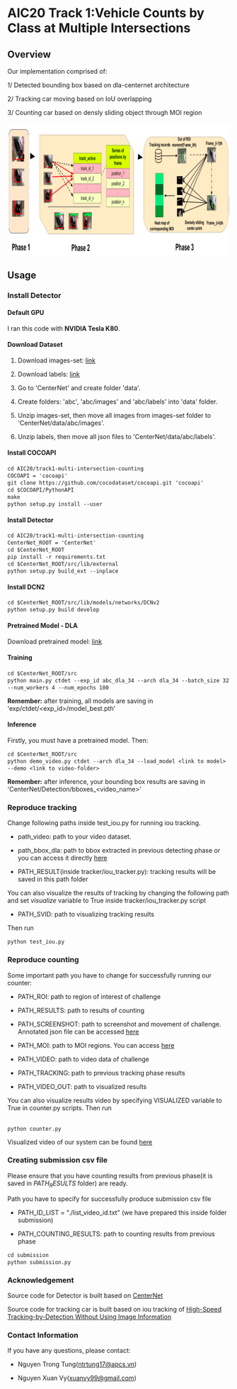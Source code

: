# AIC20 Track 1:Vehicle Counts by Class at Multiple Intersections
## Overview 

Our implementation comprised of: 

1/ Detected bounding box based on dla-centernet architecture

2/ Tracking car moving based on IoU overlapping

3/ Counting car based on densly sliding object through MOI region

<img src="pipeline_git.png" width=800 height=300 />

## Usage 

### Install Detector

#### Default GPU
I ran this code with **NVIDIA Tesla K80**.

#### Download Dataset
1. Download images-set: [link](https://drive.google.com/open?id=1xFcfOEfAXjjzdrZbH3glOxv0rHIne8H7)

2. Download labels: [link](https://drive.google.com/file/d/1SWsjrSNaRp3CVe9h3Fu41ezkvXcGPy0_)

3. Go to 'CenterNet' and create folder 'data'.

3. Create folders: 'abc', 'abc/images' and 'abc/labels' into 'data' folder.

4. Unzip images-set, then move all images from images-set folder to 'CenterNet/data/abc/images'.

5. Unzip labels, then move all json files to 'CenterNet/data/abc/labels'.

#### Install COCOAPI
```
cd AIC20/track1-multi-intersection-counting
COCOAPI = 'cocoapi'
git clone https://github.com/cocodataset/cocoapi.git 'cocoapi'
cd $COCOAPI/PythonAPI
make
python setup.py install --user
```

#### Install Detector
```
cd AIC20/track1-multi-intersection-counting
CenterNet_ROOT = 'CenterNet'
cd $CenterNet_ROOT
pip install -r requirements.txt
cd $CenterNet_ROOT/src/lib/external
python setup.py build_ext --inplace
```

#### Install DCN2
```
cd $CenterNet_ROOT/src/lib/models/networks/DCNv2
python setup.py build develop
```

#### Pretrained Model - DLA
Download pretrained model: [ link ](
https://www.dropbox.com/s/q9jimptc5e8e2we/model_best_dla_1x.pth?dl=0)

#### Training
```
cd $CenterNet_ROOT/src
python main.py ctdet --exp_id abc_dla_34 --arch dla_34 --batch_size 32 --num_workers 4 --num_epochs 100
```
**Remember:** after training, all models are saving in 'exp/ctdet/<exp_id>/model_best.pth'

#### Inference
Firstly, you must have a pretrained model. Then:
```
cd $CenterNet_ROOT/src
python demo_video.py ctdet --arch dla_34 --load_model <link to model> --demo <link to video-folder>
```
**Remember:** after inference, your bounding box results are saving in 'CenterNet/Detection/bboxes_<video_name>'


### Reproduce tracking
Change following paths inside test_iou.py for running iou tracking. 

+ path_video: path to your video dataset.

+ path_bbox_dla: path to bbox extracted in previous detecting phase or you can access it directly [here](https://drive.google.com/open?id=10tL5q7SPslmDyB5eCwWpqkicP0brEmai)

+ PATH_RESULT(inside tracker/iou_tracker.py): tracking results will be saved in this path folder 

You can also visualize the results of tracking by changing the following path and set $visualize$ variable to True inside tracker/iou_tracker.py script

+ PATH_SVID: path to visualizing tracking results

Then run
```
python test_iou.py
```

### Reproduce counting

Some important path you have to change for successfully running our counter:

+ PATH_ROI: path to region of interest of challenge

+ PATH_RESULTS: path to results of counting

+ PATH_SCREENSHOT: path to screenshot and movement of challenge. Annotated json file can be accessed [here](https://drive.google.com/open?id=1c-Ff6lP4xCOjaBer0XB9kIWNhX13ygW3)

+ PATH_MOI: path to MOI regions. You can access [here](https://drive.google.com/open?id=1wMQMGKCXMXPL0G7IL9ionThkoIh4qubF)

+ PATH_VIDEO: path to video data of challenge 

+ PATH_TRACKING: path to previous tracking phase results

+ PATH_VIDEO_OUT: path to visualized results

You can also visualize results video by specifying VISUALIZED variable to True in counter.py scripts. Then run

```

python counter.py
```

Visualized video of our system can be found [here](https://drive.google.com/open?id=1DPuYh2bD22Hn-IKXw-Ru86LX_FA1B6RA)

### Creating submission csv file

Please ensure that you have counting results from previous phase(it is saved in $PATH_RESULTS$ folder) are ready.

Path you have to specify for successfully produce submission csv file

+ PATH_ID_LIST = "./list_video_id.txt" (we have prepared this inside folder submission)

+ PATH_COUNTING_RESULTS: path to counting results from previous phase

```
cd submission
python submission.py
```

### Acknowledgement

Source code for Detector is built based on [CenterNet](https://github.com/xingyizhou/CenterNet.git)

Source code for tracking car is built based on iou tracking of [High-Speed Tracking-by-Detection Without Using Image Information](https://github.com/bochinski/iou-tracker)

### Contact Information

If you have any questions, please contact:

+ Nguyen Trong Tung(ntrtung17@apcs.vn)

+ Nguyen Xuan Vy(xuanvy99@gmail.com)
